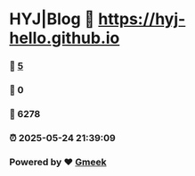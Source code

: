 # HYJ|Blog :link: https://hyj-hello.github.io 
### :page_facing_up: [5](https://hyj-hello.github.io/tag.html) 
### :speech_balloon: 0 
### :hibiscus: 6278 
### :alarm_clock: 2025-05-24 21:39:09 
### Powered by :heart: [Gmeek](https://github.com/Meekdai/Gmeek)

